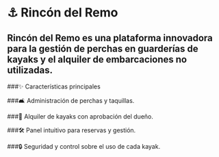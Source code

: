 # ⚓ Rincón del Remo

## Rincón del Remo es una plataforma innovadora para la gestión de perchas en guarderías de kayaks y el alquiler de embarcaciones no utilizadas.

###✨ Características principales

###🛋️ Administración de perchas y taquillas.

###🌊 Alquiler de kayaks con aprobación del dueño.

###🛠️ Panel intuitivo para reservas y gestión.

###🔒 Seguridad y control sobre el uso de cada kayak.
